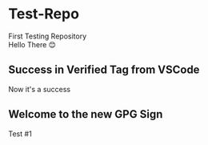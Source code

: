 # Test-Repo
First Testing Repository\
Hello There 😊
## Success in Verified Tag from VSCode
Now it's a success
## Welcome to the new GPG Sign
Test #1